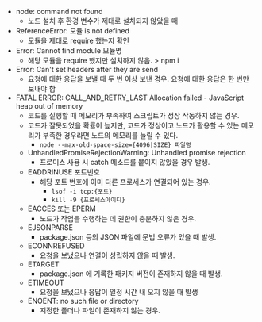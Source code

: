* node: command not found
  * 노드 설치 후 환경 변수가 제대로 설치되지 않았을 때
* ReferenceError: 모듈 is not defined
  * 모듈을 제대로 require 했는지 확인
* Error: Cannot find module 모듈명
  * 해당 모듈을 require 했지만 설치하지 않음. > npm i
* Error: Can't set headers after they are send
  * 요청에 대한 응답을 보낼 때 두 번 이상 보낸 경우. 요청에 대한 응답은 한 번만 보내야 함
* FATAL ERROR: CALL_AND_RETRY_LAST Allocation failed - JavaScript heap out of memory
  * 코드를 실행할 때 메모리가 부족하여 스크립트가 정상 작동하지 않는 경우. 
  * 코드가 잘못되었을 확률이 높지만, 코드가 정상이고 노드가 활용할 수 있는 메모리가 부족한 경우라면 노드의 메모리를 늘릴 수 있다.
    * `node --max-old-space-size={4096|SIZE} 파일명`
  * UnhandledPromiseRejectionWarning: Unhandled promise rejection
    * 프로미스 사용 시 catch 메소드를 붙이지 않았을 경우 발생.
  * EADDRINUSE 포트번호
    * 해당 포트 번호에 이미 다른 프로세스가 연결되어 있는 경우.
      * `lsof -i tcp:{포트}`
      * `kill -9 {프로세스아이디}`
  * EACCES 또는 EPERM
    * 노드가 작업을 수행하는 데 권한이 충분하지 않은 경우.
  * EJSONPARSE
    * package.json 등의 JSON 파일에 문법 오류가 있을 때 발생. 
  * ECONNREFUSED
    * 요청을 보냈으나 연결이 성립하지 않을 때 발생.
  * ETARGET
    * package.json 에 기록한 패키지 버전이 존재하지 않을 때 발생.
  * ETIMEOUT
    * 요청을 보냈으나 응답이 일정 시간 내 오지 않을 때 발생
  * ENOENT: no such file or directory
    * 지정한 폴더나 파일이 존재하지 않는 경우.


